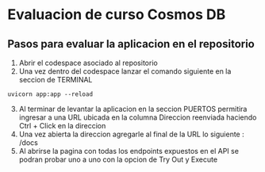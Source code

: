 # Evaluacion de curso Cosmos DB

## Pasos para evaluar la aplicacion en el repositorio
1. Abrir el codespace asociado al repositorio
2. Una vez dentro del codespace lanzar el comando siguiente en la seccion de TERMINAL
```
uvicorn app:app --reload
```
3. Al terminar de levantar la aplicacion en la seccion PUERTOS permitira ingresar a una URL ubicada en la columna Direccion reenviada haciendo Ctrl + Click en la direccion
4. Una vez abierta la direccion agregarle al final de la URL lo siguiente : /docs
5. Al abrirse la pagina con todas los endpoints expuestos en el API se podran probar uno a uno con la opcion de Try Out y Execute